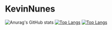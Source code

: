 # KevinNunes
![Anurag's GitHub stats](https://github-readme-stats.vercel.app/api?username=kevinnn99&show_icons=true&theme=radical)
[![Top Langs](https://github-readme-stats.vercel.app/api/top-langs/?username=kevinnn99)](https://github.com/anuraghazra/github-readme-stats)
[![Top Langs](https://github-readme-stats.vercel.app/api/top-langs/?username=kevinnn99&layout=compact)](https://github.com/anuraghazra/github-readme-stats)

